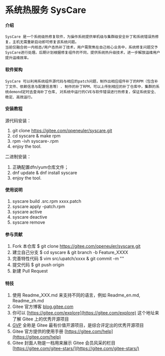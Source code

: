 # 系统热服务 SysCare

#### 介绍
    SysCare 是一个系统级热修复软件，为操作系统提供单机级与集群级安全补丁和系统错误热修复，主机无需重新启动即可修复该系统问题。 
    当前仅融合统一内核态/用户态热补丁技术，用户需聚焦在自己核心业务中，系统修复问题交予SysCare进行处理。后期计划根据修复组件的不同，提供系统热升级技术，进一步解放运维用户提升运维效率。

#### 软件架构
    SysCare 可以利用系统组件源代码与相应的patch问题，制作出相应组件补丁的RPM（包含补丁文件、依赖信息与配置信息等）. 制作的补丁RPM，可以上传到相应的补丁仓库中，集群的系统demond定时去查询补丁仓库, 对系统中运行的CVE与软件错误进行热修复，保证系统安全、稳定、高效运行。


#### 安装教程

源代码安装：
1.  git clone https://gitee.com/openeuler/syscare.git
2.  cd syscare & make rpm
3.  rpm -ivh syscare-<version>.rpm
4.  enjoy the tool.

二进制安装：
1. 正确配置dfn/yum仓库文件；
2. dnf update & dnf install syscare
3. enjoy the tool.

#### 使用说明

1.  syscare build <system package>.src.rpm xxxx.patch
2.  syscare apply <system pacakge>-patch.rpm
3.  syscare active <system package>
4.  syscare deactive <system packge>
5.  syscare remove <system package>

#### 参与贡献

1.  Fork 本仓库 $ git clone https://gitee.com/openeuler/syscare.git
2.  建立自己分支 $ cd syscare & git branch -b Feature_XXXX
3.  完善特性代码 $ vim src/upatch/xxxx  & git commit -m ""
4.  提交代码 $ git push origin 
5.  新建 Pull Request


#### 特技

1.  使用 Readme\_XXX.md 来支持不同的语言，例如 Readme\_en.md, Readme\_zh.md
2.  Gitee 官方博客 [blog.gitee.com](https://blog.gitee.com)
3.  你可以 [https://gitee.com/explore](https://gitee.com/explore) 这个地址来了解 Gitee 上的优秀开源项目
4.  [GVP](https://gitee.com/gvp) 全称是 Gitee 最有价值开源项目，是综合评定出的优秀开源项目
5.  Gitee 官方提供的使用手册 [https://gitee.com/help](https://gitee.com/help)
6.  Gitee 封面人物是一档用来展示 Gitee 会员风采的栏目 [https://gitee.com/gitee-stars/](https://gitee.com/gitee-stars/)
